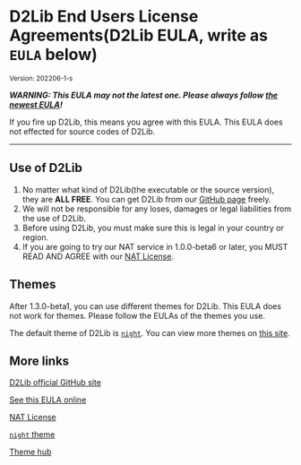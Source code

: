 # D2Lib End Users License Agreements(D2Lib EULA, write as `EULA` below)
<small>Version: 202206-1-s</small>

***WARNING: This EULA may not the latest one. Please always follow [the newest EULA](https://github.com/ArthurZhou/D2Lib/blob/main/EULA.md)!***

If you fire up D2Lib, this means you agree with this EULA.
This EULA does not effected for source codes of D2Lib.
***

## Use of D2Lib
1. No matter what kind of D2Lib(the executable or the source version), they are **ALL FREE**.
You can get D2Lib from our [GitHub page](https://github.com/ArthurZhou/D2Lib) freely.
2. We will not be responsible for any loses, damages or legal liabilities from the use of D2Lib.
3. Before using D2Lib, you must make sure this is legal in your country or region.
4. If you are going to try our NAT service in 1.0.0-beta6 or later, 
you MUST READ AND AGREE with our [NAT License](https://github.com/ArthurZhou/D2Lib/wiki/Bulit-in-NAT-LICENSE).


## Themes
After 1.3.0-beta1, you can use different themes for D2Lib.
This EULA does not work for themes. Please follow the EULAs of the themes you use.

The default theme of D2Lib is [`night`](https://github.com/ArthurZhou/D2Lib-themes/tree/main/night).
You can view more themes on [this site](https://github.com/ArthurZhou/D2Lib-themes).


## More links
[D2Lib official GitHub site](https://github.com/ArthurZhou/D2Lib)

[See this EULA online](https://github.com/ArthurZhou/D2Lib/blob/main/EULA.md)

[NAT License](https://github.com/ArthurZhou/D2Lib/wiki/Bulit-in-NAT-LICENSE)

[`night` theme](https://github.com/ArthurZhou/D2Lib-themes/tree/main/night)

[Theme hub](https://github.com/ArthurZhou/D2Lib-themes)
